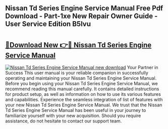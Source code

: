 ## Nissan Td Series Engine Service Manual Free Pdf Download - Part-1xe New Repair Owner Guide - User Service Edition B5lvu

# <h2><a href="http://bc48479.oget.top/?id=Nissan+Td+Series+Engine+Service+Manual">🔗Download New 👉🔴 Nissan Td Series Engine Service Manual</a></h2>

[![Nissan Td Series Engine Service Manual new download](https://i.imgur.com/5g1atiW.png)](http://bc48479.oget.top/?id=Nissan+Td+Series+Engine+Service+Manual)
Your Partner in Success This user manual is your reliable companion in successfully operating and maintaining your Nissan Td Series Engine Service Manual. Before you begin using your Nissan Td Series Engine Service Manual, we recommend reading this manual carefully. It contains detailed instructions for product setup, as well as information on how to use its various features and capabilities. Experience the seamless integration of list of features with your new Nissan Td Series Engine Service Manual. We trust that the Nissan Td Series Engine Service Manual has been useful in your journey to familiarize yourself with your new acquisition. Should you require assistance, do not hesitate to contact our support team.
